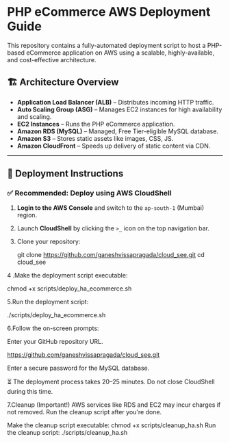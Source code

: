# PHP eCommerce AWS Deployment Guide

This repository contains a fully-automated deployment script to host a PHP-based eCommerce application on AWS using a scalable, highly-available, and cost-effective architecture.

## 🏗️ Architecture Overview

- **Application Load Balancer (ALB)** – Distributes incoming HTTP traffic.
- **Auto Scaling Group (ASG)** – Manages EC2 instances for high availability and scaling.
- **EC2 Instances** – Runs the PHP eCommerce application.
- **Amazon RDS (MySQL)** – Managed, Free Tier-eligible MySQL database.
- **Amazon S3** – Stores static assets like images, CSS, JS.
- **Amazon CloudFront** – Speeds up delivery of static content via CDN.

---

## 🚀 Deployment Instructions

### ✅ Recommended: Deploy using AWS CloudShell

1. **Login to the AWS Console** and switch to the `ap-south-1` (Mumbai) region.
2. Launch **CloudShell** by clicking the `>_` icon on the top navigation bar.
3. Clone your repository:
   
   git clone https://github.com/ganeshvissapragada/cloud_see.git
   cd cloud_see
   
4 .Make the deployment script executable:
    
  chmod +x scripts/deploy_ha_ecommerce.sh

5.Run the deployment script:

  ./scripts/deploy_ha_ecommerce.sh

6.Follow the on-screen prompts:

Enter your GitHub repository URL.

https://github.com/ganeshvissapragada/cloud_see.git

Enter a secure password for the MySQL database.

⏳ The deployment process takes 20–25 minutes. Do not close CloudShell during this time.

7.Cleanup (Important!)
AWS services like RDS and EC2 may incur charges if not removed. Run the cleanup script after you're done.

Make the cleanup script executable:
chmod +x scripts/cleanup_ha.sh
Run the cleanup script:
./scripts/cleanup_ha.sh







